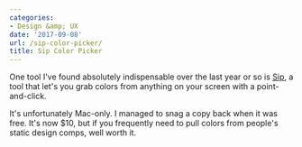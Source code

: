 ```yaml
---
categories:
- Design &amp; UX
date: '2017-09-08'
url: /sip-color-picker/
title: Sip Color Picker
---
```


One tool I've found absolutely indispensable over the last year or so is [Sip](https://sipapp.io/), a tool that let's you grab colors from anything on your screen with a point-and-click.

It's unfortunately Mac-only. I managed to snag a copy back when it was free. It's now $10, but if you frequently need to pull colors from people's static design comps, well worth it.